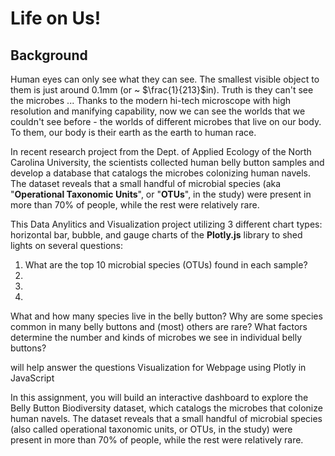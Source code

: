 # Life on Us!  

## Background

Human eyes can only see what they can see. The smallest visible object to them is just around 0.1mm (or ~ $\frac{1}{213}$in). Truth is they can't see the microbes ... Thanks to the modern hi-tech microscope with high resolution and manifying capability, now we can see the worlds that we couldn't see before - the worlds of different microbes that live on our body. To them, our body is their earth as the earth to human race.  

In recent research project from the Dept. of Applied Ecology of the North Carolina University, the scientists collected human belly button samples and develop a database that catalogs the microbes colonizing human navels. The dataset reveals that a small handful of microbial species (aka "**Operational Taxonomic Units**", or "**OTUs**", in the study) were present in more than 70% of people, while the rest were relatively rare.

This Data Anylitics and Visualization project utilizing 3 different chart types: horizontal bar, bubble, and gauge charts of the **Plotly.js** library to shed lights on several questions:  

<ol>
    <li>What are the top 10 microbial species (OTUs) found in each sample?</li>
    <li></li>
    <li></li>
    <li></li>
</ol>






What and how many species live in the belly button?
Why are some species common in many belly buttons and (most) others are rare?
What factors determine the number and kinds of microbes we see in individual belly buttons?
 
 will help answer the questions
Visualization for Webpage using Plotly in JavaScript

In this assignment, you will build an interactive dashboard to explore the Belly Button Biodiversity dataset, which catalogs the microbes that colonize human navels.
The dataset reveals that a small handful of microbial species (also called operational taxonomic units, or OTUs, in the study) were present in more than 70% of people, while the rest were relatively rare.